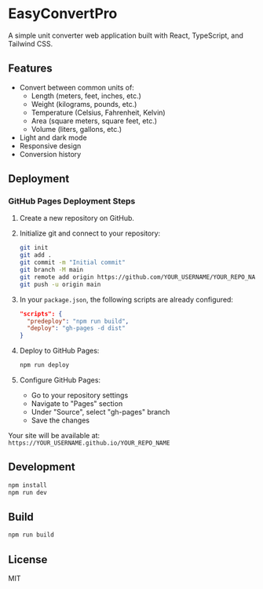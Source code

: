 # EasyConvertPro

A simple unit converter web application built with React, TypeScript, and Tailwind CSS.

## Features

- Convert between common units of:
  - Length (meters, feet, inches, etc.)
  - Weight (kilograms, pounds, etc.)
  - Temperature (Celsius, Fahrenheit, Kelvin)
  - Area (square meters, square feet, etc.)
  - Volume (liters, gallons, etc.)
- Light and dark mode
- Responsive design
- Conversion history

## Deployment

### GitHub Pages Deployment Steps

1. Create a new repository on GitHub.

2. Initialize git and connect to your repository:
   ```bash
   git init
   git add .
   git commit -m "Initial commit"
   git branch -M main
   git remote add origin https://github.com/YOUR_USERNAME/YOUR_REPO_NAME.git
   git push -u origin main
   ```

3. In your `package.json`, the following scripts are already configured:
   ```json
   "scripts": {
     "predeploy": "npm run build",
     "deploy": "gh-pages -d dist"
   }
   ```

4. Deploy to GitHub Pages:
   ```bash
   npm run deploy
   ```

5. Configure GitHub Pages:
   - Go to your repository settings
   - Navigate to "Pages" section
   - Under "Source", select "gh-pages" branch
   - Save the changes

Your site will be available at: `https://YOUR_USERNAME.github.io/YOUR_REPO_NAME`

## Development

```bash
npm install
npm run dev
```

## Build

```bash
npm run build
```

## License

MIT
